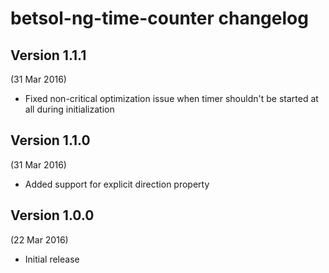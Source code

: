 # betsol-ng-time-counter changelog

## Version 1.1.1
(31 Mar 2016)

- Fixed non-critical optimization issue when timer shouldn't be started at all
  during initialization


## Version 1.1.0
(31 Mar 2016)

- Added support for explicit direction property


## Version 1.0.0
(22 Mar 2016)

- Initial release
